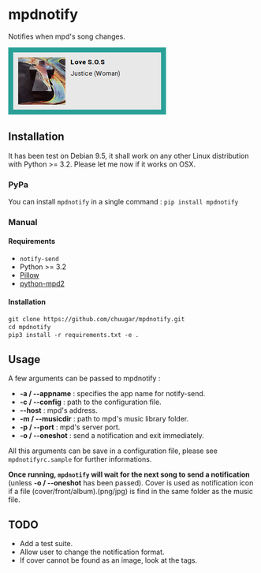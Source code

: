 # mpdnotify

Notifies when mpd's song changes.

![mpdnotify](https://raw.githubusercontent.com/chuugar/mpdnotify/master/screenshot.png)

## Installation

It has been test on Debian 9.5, it shall work on any other Linux distribution with Python >= 3.2.
Please let me now if it works on OSX.

### PyPa

You can install `mpdnotify` in a single command :
`pip install mpdnotify`

### Manual

#### Requirements

* `notify-send`
* Python >= 3.2
* [Pillow](https://github.com/python-pillow/Pillow)
* [python-mpd2](https://github.com/Mic92/python-mpd2)

#### Installation

```
git clone https://github.com/chuugar/mpdnotify.git
cd mpdnotify
pip3 install -r requirements.txt -e .
```

## Usage

A few arguments can be passed to mpdnotify :
* **-a / --appname** : specifies the app name for notify-send.
* **-c / --config** : path to the configuration file.
* **--host** : mpd's address.
* **-m / --musicdir** : path to mpd's music library folder.
* **-p / --port** : mpd's server port.
* **-o / --oneshot** : send a notification and exit immediately.

All this arguments can be save in a configuration file, please see `mpdnotifyrc.sample` for further informations.

**Once running, `mpdnotify` will wait for the next song to send a notification** (unless **-o / --oneshot** has been passed).
Cover is used as notification icon if a file (cover/front/album).(png/jpg) is find in the same folder as the music file.

## TODO

* Add a test suite.
* Allow user to change the notification format.
* If cover cannot be found as an image, look at the tags.
